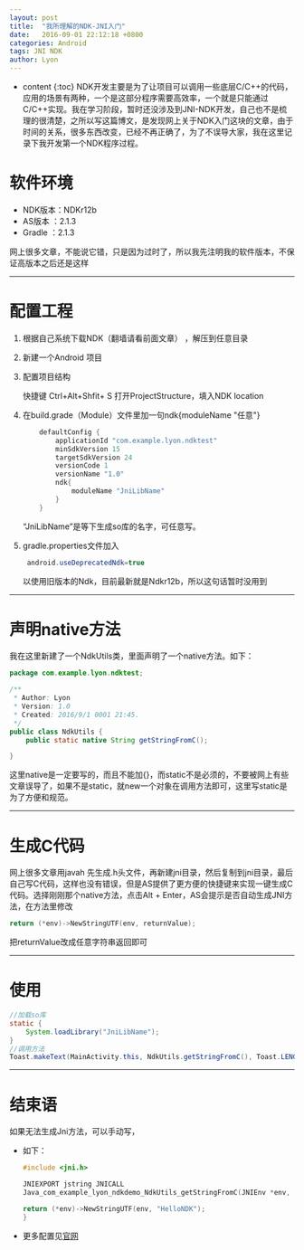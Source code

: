 ```yaml
---
layout: post
title:  "我所理解的NDK-JNI入门"
date:   2016-09-01 22:12:18 +0800
categories: Android
tags: JNI NDK
author: Lyon
---
```

* content
{:toc}
NDK开发主要是为了让项目可以调用一些底层C/C++的代码，应用的场景有两种，一个是这部分程序需要高效率，一个就是只能通过C/C++实现。我在学习阶段，暂时还没涉及到JNI-NDK开发，自己也不是梳理的很清楚，之所以写这篇博文，是发现网上关于NDK入门这块的文章，由于时间的关系，很多东西改变，已经不再正确了，为了不误导大家，我在这里记录下我开发第一个NDK程序过程。









# 软件环境

- NDK版本：NDKr12b
- AS版本   ：2.1.3
- Gradle   ：2.1.3

网上很多文章，不能说它错，只是因为过时了，所以我先注明我的软件版本，不保证高版本之后还是这样

---

# 配置工程

1. 根据自己系统下载NDK（翻墙请看前面文章） ，解压到任意目录

2. 新建一个Android 项目

3. 配置项目结构

   快捷键 Ctrl+Alt+Shfit+ S 打开ProjectStructure，填入NDK location

4. 在build.grade（Module）文件里加一句ndk{moduleName "任意"}

   ```java
       defaultConfig {
           applicationId "com.example.lyon.ndktest"
           minSdkVersion 15
           targetSdkVersion 24
           versionCode 1
           versionName "1.0"
           ndk{
               moduleName "JniLibName"
           }
       }
   ```

   “JniLibName”是等下生成so库的名字，可任意写。

5. gradle.properties文件加入

   ```java
   	android.useDeprecatedNdk=true
   ```


   以使用旧版本的Ndk，目前最新就是Ndkr12b，所以这句话暂时没用到

---

# 声明native方法

我在这里新建了一个NdkUtils类，里面声明了一个native方法。如下：

```java
package com.example.lyon.ndktest;

/**
 * Author: Lyon
 * Version: 1.0
 * Created: 2016/9/1 0001 21:45.
 */
public class NdkUtils {
    public static native String getStringFromC();

}
```

这里native是一定要写的，而且不能加{}，而static不是必须的，不要被网上有些文章误导了，如果不是static，就new一个对象在调用方法即可，这里写static是为了方便和规范。

---

# 生成C代码

网上很多文章用javah 先生成.h头文件，再新建jni目录，然后复制到jni目录，最后自己写C代码，这样也没有错误，但是AS提供了更方便的快捷键来实现一键生成C代码。选择刚刚那个native方法，点击Alt + Enter，AS会提示是否自动生成JNI方法，在方法里修改

```c
return (*env)->NewStringUTF(env, returnValue);
```

把returnValue改成任意字符串返回即可

---

# 使用

```java
//加载so库
static {
    System.loadLibrary("JniLibName");
}
//调用方法
Toast.makeText(MainActivity.this, NdkUtils.getStringFromC(), Toast.LENGTH_SHORT).show();
```

---

# 结束语

如果无法生成Jni方法，可以手动写，

- 如下：

  ```C
  #include <jni.h>

  JNIEXPORT jstring JNICALL
  Java_com_example_lyon_ndkdemo_NdkUtils_getStringFromC(JNIEnv *env, jclass type){

  return (*env)->NewStringUTF(env, "HelloNDK");
  }
  ```

- 更多配置见[官网](https://sites.google.com/a/android.com/tools/tech-docs/new-build-system/gradle-experimental)